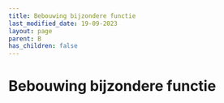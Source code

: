 ```yaml
---
title: Bebouwing bijzondere functie
last_modified_date: 19-09-2023
layout: page
parent: B
has_children: false
---
```


Bebouwing bijzondere functie
============================

